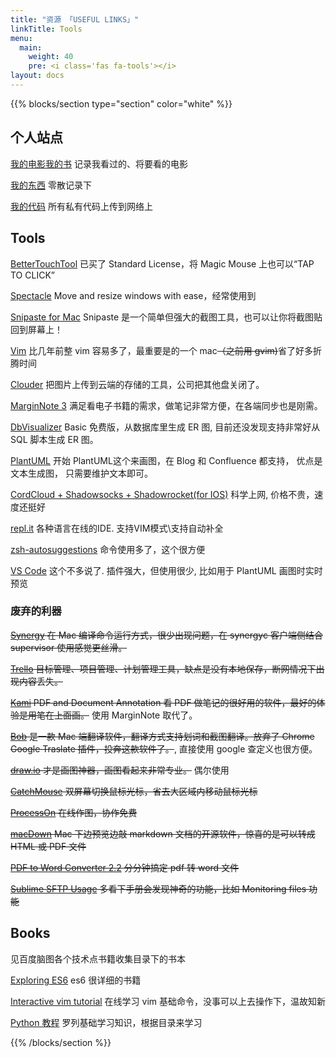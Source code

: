 ```yaml
---
title: "资源 「USEFUL LINKS」"
linkTitle: Tools
menu:
  main:
    weight: 40
    pre: <i class='fas fa-tools'></i>
layout: docs
---
```

{{% blocks/section type="section" color="white" %}}

## 个人站点
[我的电影我的书](https://movie.douban.com/mine) 记录我看过的、将要看的电影

[我的东西](https://dongxi.douban.com/people/Hyvi/doulists) 零散记录下

[我的代码](https://bitbucket.org) 所有私有代码上传到网络上

## Tools
[BetterTouchTool](https://folivora.ai) 已买了 Standard License，将 Magic Mouse 上也可以“TAP TO CLICK” 

[Spectacle](https://github.com/eczarny/spectacle#keyboard-shortcuts) Move and resize windows with ease，经常使用到

[Snipaste for Mac](https://zh.snipaste.com/) Snipaste 是一个简单但强大的截图工具，也可以让你将截图贴回到屏幕上！

[Vim](https://github.com/Hyvi/vim-plugin) 比几年前整 vim 容易多了，最重要是的一个 mac~~（之前用 gvim)~~省了好多折腾时间

[Clouder](https://chrome.google.com/webstore/detail/clouder/fjblekdlcidmadghbofmenknaegldcic) 把图片上传到云端的存储的工具，公司把其他盘关闭了。

[MarginNote 3]() 满足看电子书籍的需求，做笔记非常方便，在各端同步也是刚需。

[DbVisualizer](https://www.dbvis.com/) Basic 免费版，从数据库里生成 ER 图, 目前还没发现支持非常好从 SQL 脚本生成 ER 图。

[PlantUML](https://plantuml.com/) 开始 PlantUML这个来画图，在 Blog 和 Confluence 都支持， 优点是文本生成图， 只需要维护文本即可。 

[CordCloud + Shadowsocks + Shadowrocket(for IOS)]() 科学上网, 价格不贵，速度还挺好

[repl.it](repl.it) 各种语言在线的IDE. 支持VIM模式\支持自动补全

[zsh-autosuggestions](https://github.com/zsh-users/zsh-autosuggestions) 命令使用多了，这个很方便

[VS Code](#) 这个不多说了. 插件强大，但使用很少, 比如用于 PlantUML 画图时实时预览


### 废弃的利器

~~[Synergy](https://github.com/symless/synergy-core) 在 Mac 编译命令运行方式，很少出现问题，在 synergyc 客户端侧结合 supervisor 使用感觉更丝滑。~~

~~[Trello](https://trello.com) 目标管理、项目管理、计划管理工具，缺点是没有本地保存，断网情况下出现内容丢失。~~

~~[Kami](https://www.kamiapp.com/) PDF and Document Annotation  看 PDF 做笔记的很好用的软件，最好的体验是用笔在上面画。~~ 使用 MarginNote 取代了。

~~[Bob](https://github.com/ripperhe/Bob) 是一款 Mac 端翻译软件，翻译方式支持划词和截图翻译。放弃了 Chrome Google Traslate 插件，投奔这款软件了。~~, 直接使用 google 查定义也很方便。

~~[draw.io](draw.io) 才是画图神器，画图看起来非常专业。~~ 偶尔使用

~~[CatchMouse](http://macdownload.informer.com/catchmouse/download/) 双屏幕切换鼠标光标，省去大区域内移动鼠标光标~~

~~[ProcessOn](www.processon.com) 在线作图，协作免费~~

~~[macDown](https://macdown.uranusjr.com/) Mac 下边预览边敲 markdown 文档的开源软件，惊喜的是可以转成 HTML 或 PDF 文件~~

~~[PDF to Word Converter   2.2](http://soft.macx.cn/soft5054.htm)  分分钟搞定 pdf 转 word 文件~~

~~[Sublime SFTP Usage](https://wbond.net/sublime_packages/sftp/usage) 多看下手册会发现神奇的功能，比如 Monitoring files 功能~~

## Books
见百度脑图各个技术点书籍收集目录下的书本

[Exploring ES6](http://exploringjs.com/es6.html) es6 很详细的书籍

[Interactive vim tutorial](http://www.openvim.com/tutorial.html) 在线学习 vim 基础命令，没事可以上去操作下，温故知新

[Python 教程](https://www.liaoxuefeng.com/wiki/0014316089557264a6b348958f449949df42a6d3a2e542c000) 罗列基础学习知识，根据目录来学习

{{% /blocks/section %}}
